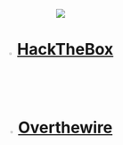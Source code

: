 <p align="center"><img src="https://github.com/evildocument/writeups/assets/145527328/4e555769-5b70-42d1-ba7f-de0a3596df40"></p>


<h1 align="center"><img src="https://github.com/evildocument/writeups/assets/145527328/5117cbc8-9c86-422a-85ef-f7edb6ea51f5" width="2%"> <a href="https://github.com/evildocument/writeups/blob/main/hackthebox/readme.md">HackTheBox</a></h1>

<h1 align="center"><img src="https://overthewire.org/img/favicon.ico" width="2%"> <a href="https://github.com/evildocument/writeups/blob/main/overthewire/ctfs/readme.md">Overthewire</a></h1>

